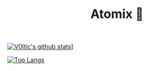 <h1 align="center">Atomix 👋</h1>

<span style="padding: 100px;">
  
  [![V0ltic's github stats](https://github-readme-stats.vercel.app/api?username=IQBooster&show_icons=true&theme=tokyonight)]([(https://github.com/Atomix0925))]

  [![Top Langs](https://github-readme-stats.vercel.app/api/top-langs/?username=IQBooster&theme=tokyonight)](https://github.com/Atomix0925)
  
</span>
